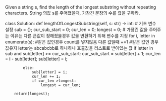 Given a string s, find the length of the longest substring without repeating characters.
 String 의값 s를 주어졌을때, 가장긴 문장의 수를 값을 구하라.




class Solution:
    def lengthOfLongestSubstring(self, s: str) -> int:
        # 기초 변수 설정
        sub = {};
        cur_sub_start = 0;
        cur_len = 0;
        longest = 0;
        # 가장긴 값을 주어주는 이유는 다른 큰값이 정해졌을경우 값을 변환하기 위해 변수를 지정 
        for i, letter in enumerate(s):
            #같은 값인경우 count를 넣지않음 다른 값일때 +=1 
            #같은 값인 경우 값유지 letter는 abcabcbb로 하나하나 호출값을 리스트로 받아있는 값 
            if letter in sub and sub[letter] >= cur_sub_start:
                cur_sub_start = sub[letter] + 1;
                cur_len = i - sub[letter];
                sub[letter] = i;
                
                
            else:
                sub[letter] = i;
                cur_len += 1;
                if cur_len >longest:
                    longest = cur_len;
        
        return(longest);
